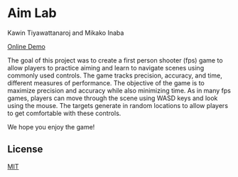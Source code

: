 # Aim Lab
Kawin Tiyawattanaroj and Mikako Inaba

[Online Demo](https://kawint.github.io/COS426_Final_Project/)

The goal of this project was to create a first person shooter (fps) game to allow players to practice aiming and learn to navigate scenes using commonly used controls. The game tracks precision, accuracy, and time, different measures of performance. The objective of the game is to maximize precision and accuracy while also minimizing time. As in many fps games, players can move through the scene using WASD keys and look using the mouse. The targets generate in random locations to allow players to get comfortable with these controls.

We hope you enjoy the game!

## License
[MIT](./LICENSE)
